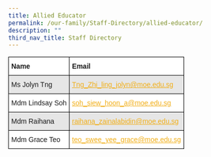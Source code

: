 ```yaml
---
title: Allied Educator
permalink: /our-family/Staff-Directory/allied-educator/
description: ""
third_nav_title: Staff Directory
---
```



<style type="text/css">
.tg  {border-collapse:collapse;border-spacing:0;}
.tg td{border-color:black;border-style:solid;border-width:1px;font-family:Arial, sans-serif;font-size:14px;
  overflow:hidden;padding:10px 5px;word-break:normal;}
.tg th{border-color:black;border-style:solid;border-width:1px;font-family:Arial, sans-serif;font-size:14px;
  font-weight:normal;overflow:hidden;padding:10px 5px;word-break:normal;}
.tg .tg-y5j8{background-color:#FFF;color:#F1AE16;text-align:left;text-decoration:underline;vertical-align:top}
.tg .tg-al0j{background-color:#E6E6E6;color:#F1AE16;text-align:left;text-decoration:underline;vertical-align:top}
.tg .tg-bsu7{background-color:#E6E6E6;text-align:left;vertical-align:middle}
.tg .tg-dgl5{background-color:#FFF;font-weight:bold;text-align:left;vertical-align:top}
.tg .tg-zr06{background-color:#FFF;text-align:left;vertical-align:middle}
</style>
<table class="tg">
<thead>
  <tr>
    <th class="tg-dgl5"><span style="font-weight:bold">Name</span></th>
    <th class="tg-dgl5"><span style="font-weight:bold">Email</span></th>
  </tr>
</thead>
<tbody>
  <tr>
    <td class="tg-bsu7">Ms Jolyn Tng</td>
    <td class="tg-al0j"><a href="mailto:Tng_Zhi_ling_jolyn@moe.edu.sg"><span style="text-decoration:underline;color:#F1AE16;background-color:transparent">Tng_Zhi_ling_jolyn@moe.edu.sg</span></a></td>
  </tr>
  <tr>
    <td class="tg-zr06">Mdm Lindsay Soh</td>
    <td class="tg-y5j8"><a href="mailto:soh_siew_hoon_a@moe.edu.sg"><span style="text-decoration:underline;color:#F1AE16;background-color:transparent">soh_siew_hoon_a@moe.edu.sg</span></a></td>
  </tr>
  <tr>
    <td class="tg-bsu7">Mdm Raihana</td>
    <td class="tg-al0j"><a href="mailto:raihana_zainalabidin@moe.edu.sg"><span style="text-decoration:underline;color:#F1AE16;background-color:transparent">raihana_zainalabidin@moe.edu.sg</span></a></td>
  </tr>
  <tr>
    <td class="tg-zr06">Mdm Grace Teo</td>
    <td class="tg-y5j8"><a href="mailto:teo_swee_yee_grace@moe.edu.sg"><span style="text-decoration:underline;color:#F1AE16;background-color:transparent">teo_swee_yee_grace@moe.edu.sg</span></a></td>
  </tr>
</tbody>
</table>